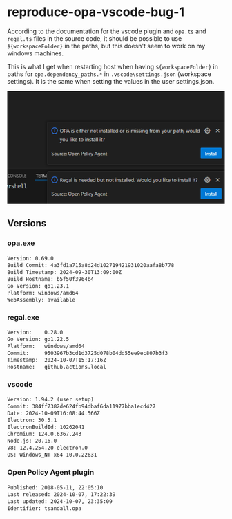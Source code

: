 # reproduce-opa-vscode-bug-1

According to the documentation for the vscode plugin and `opa.ts` and `regal.ts`
files in the source code, it should be possible to use `${workspaceFolder}` in
the paths, but this doesn't seem to work on my windows machines.

This is what I get when restarting host when having `${workspaceFolder}` in
paths for `opa.dependency_paths.*` in `.vscode\settings.json` (workspace
settings). It is the same when setting the values in the user settings.json.

![screenshot](screenshot_after_restart_extension_host.png)

## Versions

### opa.exe

```text
Version: 0.69.0
Build Commit: 4a3fd1a715a8d24d102719421931020aafa8b778
Build Timestamp: 2024-09-30T13:09:00Z
Build Hostname: b5f50f3964b4
Go Version: go1.23.1
Platform: windows/amd64
WebAssembly: available
```

### regal.exe

```text
Version:    0.28.0
Go Version: go1.22.5
Platform:   windows/amd64
Commit:     9503967b3cd1d3725d078b04dd55ee9ec807b3f3
Timestamp:  2024-10-07T15:17:16Z
Hostname:   github.actions.local

```

### vscode

```text
Version: 1.94.2 (user setup)
Commit: 384ff7382de624fb94dbaf6da11977bba1ecd427
Date: 2024-10-09T16:08:44.566Z
Electron: 30.5.1
ElectronBuildId: 10262041
Chromium: 124.0.6367.243
Node.js: 20.16.0
V8: 12.4.254.20-electron.0
OS: Windows_NT x64 10.0.22631

```

### Open Policy Agent plugin

```text
Published: 2018-05-11, 22:05:10
Last released: 2024-10-07, 17:22:39
Last updated: 2024-10-07, 23:35:09
Identifier: tsandall.opa
```

